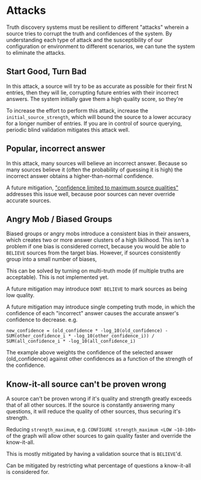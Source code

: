 # Attacks

Truth discovery systems must be resilient to different "attacks" wherein a source tries to corrupt
the truth and confidences of the system. By understanding each type of attack and the susceptibility
of our configuration or environment to different scenarios, we can tune the system to eliminate the
attacks.


## Start Good, Turn Bad

In this attack, a source will try to be as accurate as possible for their first N entries, then they
will lie, corrupting future entries with their incorrect answers. The system initially gave them a
high quality score, so they're 

To increase the effort to perform this attack, increase the `initial_source_strength`, which will bound
the source to a lower accuracy for a longer number of entries. If you are in control of source querying,
periodic blind validation mitigates this attack well.

## Popular, incorrect answer

In this attack, many sources will believe an incorrect answer. Because so many sources believe it (often
the probability of guessing it is high) the incorrect answer obtains a higher-than-normal confidence.


A future mitigation, ["confidence limited to maximum source qualities"](https://github.com/waoai/confidis/issues/2)
addresses this issue well, because poor sources can never override accurate sources.

## Angry Mob / Biased Groups

Biased groups or angry mobs introduce a consistent bias in their answers, which creates two or more answer
clusters of a high liklihood. This isn't a problem if one bias is considered correct, because you would
be able to `BELIEVE` sources from the target bias. However, if sources consistently group into a small
number of biases, 

This can be solved by turning on multi-truth mode (if multiple truths are acceptable). This is not implemented yet.

A future mitigation may introduce `DONT BELIEVE` to mark sources as being low quality.

A future mitigation may introduce single competing truth mode, in which the confidence of each "incorrect" answer
causes the accurate answer's confidence to decrease. e.g.

`new_confidence = (old_confidence * -log_10(old_confidence) - SUM(other_confidence_i * -log_10(other_confidence_i)) / SUM(all_confidence_i * -log_10(all_confidence_i)`

The example above weights the confidence of the selected answer (old_confidence) against other confidences as a function of the strength of the confidence.

## Know-it-all source can't be proven wrong

A source can't be proven wrong if it's quality and strength greatly exceeds that of all other sources. If the source
is constantly answering many questions, it will reduce the quality of other sources, thus securing it's strength.

Reducing `strength_maximum`, e.g. `CONFIGURE strength_maximum <LOW ~10-100>` of the graph will allow other sources
to gain quality faster and override the know-it-all.

This is mostly mitigated by having a validation source that is `BELIEVE`'d.

Can be mitigated by restricting what percentage of questions a know-it-all is considered for.
